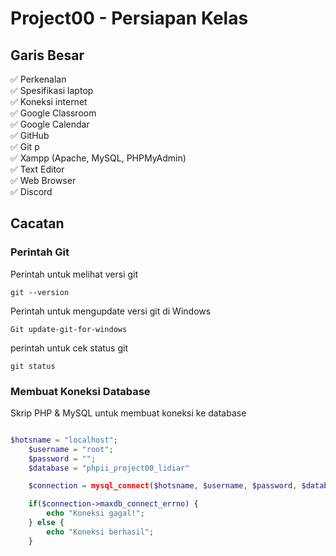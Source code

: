 # Project00 - Persiapan Kelas


## Garis Besar

✅ Perkenalan <br>
✅ Spesifikasi laptop <br>
✅ Koneksi internet  <br>
✅ Google Classroom <br>
✅ Google Calendar  <br>
✅ GitHub  <br>
✅ Git p <br>
✅ Xampp (Apache, MySQL, PHPMyAdmin)  <br>
✅ Text Editor <br>
✅ Web Browser  <br>
✅ Discord <br>

## Cacatan 

### Perintah Git 

Perintah untuk melihat versi git
```
git --version
```

Perintah untuk mengupdate versi git di Windows

```
Git update-git-for-windows
```

perintah untuk cek status git 

```
git status
```

### Membuat Koneksi Database

Skrip PHP & MySQL untuk membuat koneksi ke database

```php

$hotsname = "localhost";
	$username = "root";
	$password = "";
	$database = "phpii_project00_lidiar"

	$connection = mysql_connect($hotsname, $username, $password, $database);

	if($connection->maxdb_connect_errno) {
		echo "Koneksi gagal!";
	} else {
		echo "Koneksi berhasil";
	}
```